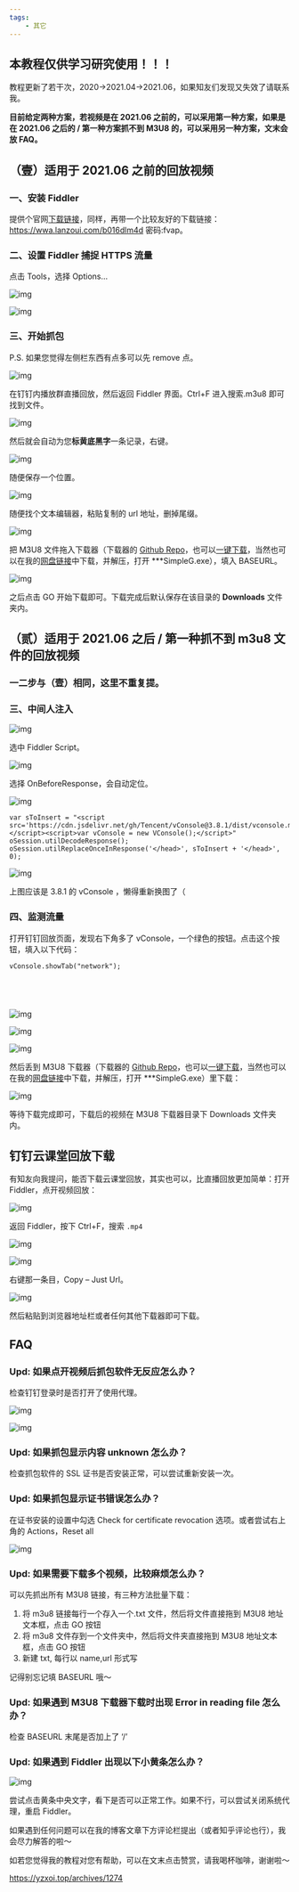 ```yaml
---
tags:
    - 其它
---
```


## 本教程仅供学习研究使用！！！

教程更新了若干次，2020->2021.04->2021.06，如果知友们发现又失效了请联系我。

**目前给定两种方案，若视频是在 2021.06 之前的，可以采用第一种方案，如果是在 2021.06 之后的 / 第一种方案抓不到 M3U8 的，可以采用另一种方案，文末会放 FAQ。**

## **（壹）适用于 2021.06 之前的回放视频**

### 一、安装 Fiddler

提供个官网[下载链接](https://telerik-fiddler.s3.amazonaws.com/fiddler/FiddlerSetup.exe)，同样，再带一个比较友好的下载链接：https://wwa.lanzoui.com/b016dlm4d 密码:fvap。

### 二、设置 Fiddler 捕捉 HTTPS 流量

点击 Tools，选择 Options…

![img](/img-post/开发/其它/钉钉群直播提取视频文件.assets/v2-277be8d926d431651df0f4b34b037783_b.jpg)

![img](/img-post/开发/其它/钉钉群直播提取视频文件.assets/v2-4c1765b549ddcb5cb0b0dd229db42309_b.jpg)

### 三、开始抓包

P.S. 如果您觉得左侧栏东西有点多可以先 remove 点。

![img](/img-post/开发/其它/钉钉群直播提取视频文件.assets/v2-d4b938c87f70ff2b8d9fbd76aa172c49_b.jpg)

在钉钉内播放群直播回放，然后返回 Fiddler 界面。Ctrl+F 进入搜索.m3u8 即可找到文件。

![img](/img-post/开发/其它/钉钉群直播提取视频文件.assets/v2-57af036a93bd44ddb7d9d9a4b20fecae_b.jpg)

然后就会自动为您**标黄底黑字**一条记录，右键。

![img](/img-post/开发/其它/钉钉群直播提取视频文件.assets/v2-271fac316cea78d2eacc9519971e19ec_b.jpg)

随便保存一个位置。

![img](/img-post/开发/其它/钉钉群直播提取视频文件.assets/v2-648a578759d8a93ddb41de05986ea52b_b.jpg)

随便找个文本编辑器，粘贴复制的 url 地址，删掉尾缀。

![img](/img-post/开发/其它/钉钉群直播提取视频文件.assets/v2-f4eb3c975c942624497eba0f0f5a3ec2_b.jpg)

把 M3U8 文件拖入下载器（下载器的 [Github Repo](https://github.com/nilaoda/N_m3u8DL-CLI)，也可以[一键下载](https://github.com/nilaoda/N_m3u8DL-CLI/releases/download/2.9.7/N_m3u8DL-CLI_v2.9.7_with_ffmpeg_and_SimpleG.zip)，当然也可以在我的[网盘链接](http://42.192.40.243/#/s/jRfM)中下载，并解压，打开 ***SimpleG.exe），填入 BASEURL。

![img](/img-post/开发/其它/钉钉群直播提取视频文件.assets/v2-3101b5d5db502012878bb07712cde445_b.jpg)

之后点击 GO 开始下载即可。下载完成后默认保存在该目录的 **Downloads** 文件夹内。

## （贰）适用于 2021.06 之后 / 第一种抓不到 m3u8 文件的回放视频

### 一二步与（壹）相同，这里不重复提。

### 三、中间人注入

![img](/img-post/开发/其它/钉钉群直播提取视频文件.assets/v2-8de6c4541e238ce775d7713f09ccea0e_b.jpg)

选中 Fiddler Script。

![img](/img-post/开发/其它/钉钉群直播提取视频文件.assets/v2-31c623213340128107e2297b270053b2_b.jpg)

选择 OnBeforeResponse，会自动定位。

![img](/img-post/开发/其它/钉钉群直播提取视频文件.assets/v2-c9fddbb6313aa2b2183f5c08a0c33203_b.jpg)

```
var sToInsert = "<script src='https://cdn.jsdelivr.net/gh/Tencent/vConsole@3.8.1/dist/vconsole.min.js'></script><script>var vConsole = new VConsole();</script>"
oSession.utilDecodeResponse();
oSession.utilReplaceOnceInResponse('</head>', sToInsert + '</head>', 0);
```

![img](/img-post/开发/其它/钉钉群直播提取视频文件.assets/v2-856ba1fd9391a2125429e05a7736b056_b.jpg)

上图应该是 3.8.1 的 vConsole ，懒得重新换图了（

### 四、监测流量

打开钉钉回放页面，发现右下角多了 vConsole，一个绿色的按钮。点击这个按钮，填入以下代码：

```
vConsole.showTab("network");

 
 
 
```

![img](/img-post/开发/其它/钉钉群直播提取视频文件.assets/v2-7961ce7479bbac2a224617023055a0d4_b.jpg)

![img](/img-post/开发/其它/钉钉群直播提取视频文件.assets/v2-bad34df14a09322c45603038184a8553_b.jpg)

![img](/img-post/开发/其它/钉钉群直播提取视频文件.assets/v2-06e46261521ca89976864076e1a27ac8_b.jpg)

然后丢到 M3U8 下载器（下载器的 [Github Repo](https://github.com/nilaoda/N_m3u8DL-CLI)，也可以[一键下载](https://github.com/nilaoda/N_m3u8DL-CLI/releases/download/2.9.7/N_m3u8DL-CLI_v2.9.7_with_ffmpeg_and_SimpleG.zip)，当然也可以在我的[网盘链接](http://42.192.40.243/#/s/jRfM)中下载，并解压，打开 ***SimpleG.exe）里下载：

![img](/img-post/开发/其它/钉钉群直播提取视频文件.assets/v2-82840a38319ccee1f6a6c8ff2294f7ff_b.jpg)

等待下载完成即可，下载后的视频在 M3U8 下载器目录下 Downloads 文件夹内。

## 钉钉云课堂回放下载

有知友向我提问，能否下载云课堂回放，其实也可以，比直播回放更加简单：打开 Fiddler，点开视频回放：

![img](/img-post/开发/其它/钉钉群直播提取视频文件.assets/v2-f981547758c777a18bab32dabdde98b4_b.jpg)

返回 Fiddler，按下 Ctrl+F，搜索 `.mp4`

![img](/img-post/开发/其它/钉钉群直播提取视频文件.assets/v2-6423a415043dd4938cf7968480088ccd_b.jpg)

![img](/img-post/开发/其它/钉钉群直播提取视频文件.assets/v2-3f778ec0fe1e2d6d1b974c3eeb2e75cd_b.jpg)

右键那一条目，Copy – Just Url。

![img](/img-post/开发/其它/钉钉群直播提取视频文件.assets/v2-7356174e5430a5a11ba4ab602915d031_b.jpg)

然后粘贴到浏览器地址栏或者任何其他下载器即可下载。

## FAQ

### Upd: 如果点开视频后抓包软件无反应怎么办？

检查钉钉登录时是否打开了使用代理。

![img](/img-post/开发/其它/钉钉群直播提取视频文件.assets/v2-7cce99d5f610bac7c3096cbdd2a768be_b.jpg)

![img](/img-post/开发/其它/钉钉群直播提取视频文件.assets/v2-fb0d755728c23d9ea6d5cc8d9aa5c12d_b.jpg)

### Upd: 如果抓包显示内容 unknown 怎么办？

检查抓包软件的 SSL 证书是否安装正常，可以尝试重新安装一次。

### Upd: 如果抓包显示证书错误怎么办？

在证书安装的设置中勾选 Check for certificate revocation 选项。或者尝试右上角的 Actions，Reset all

![img](/img-post/开发/其它/钉钉群直播提取视频文件.assets/v2-8a07191c178ffec2e0d47ab602bacab0_b.jpg)

### Upd: 如果需要下载多个视频，比较麻烦怎么办？

可以先抓出所有 M3U8 链接，有三种方法批量下载：

1. 将 m3u8 链接每行一个存入一个.txt 文件，然后将文件直接拖到 M3U8 地址文本框，点击 GO 按钮
2. 将 m3u8 文件存到一个文件夹中，然后将文件夹直接拖到 M3U8 地址文本框，点击 GO 按钮
3. 新建 txt, 每行以 name,url 形式写

记得别忘记填 BASEURL 哦～

### Upd: 如果遇到 M3U8 下载器下载时出现 Error in reading file 怎么办？

检查 BASEURL 末尾是否加上了 ‘/’

### Upd: 如果遇到 Fiddler 出现以下小黄条怎么办？

![img](/img-post/开发/其它/钉钉群直播提取视频文件.assets/v2-4f5a87dacc035e436c0b69994e94a55d_b.jpg)

尝试点击黄条中央文字，看下是否可以正常工作。如果不行，可以尝试关闭系统代理，重启 Fiddler。



如果遇到任何问题可以在我的博客文章下方评论栏提出（或者知乎评论也行），我会尽力解答的啦～

如若您觉得我的教程对您有帮助，可以在文末点击赞赏，请我喝杯咖啡，谢谢啦～



https://yzxoi.top/archives/1274